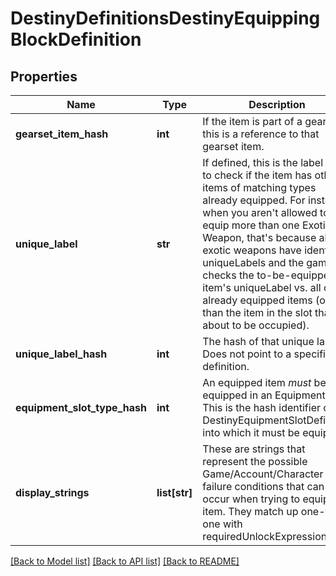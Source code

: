 # DestinyDefinitionsDestinyEquippingBlockDefinition

## Properties
Name | Type | Description | Notes
------------ | ------------- | ------------- | -------------
**gearset_item_hash** | **int** | If the item is part of a gearset, this is a reference to that gearset item. | [optional] 
**unique_label** | **str** | If defined, this is the label used to check if the item has other items of  matching types already equipped.      For instance, when you aren&#39;t allowed to  equip more than one Exotic Weapon, that&#39;s because all exotic weapons have  identical uniqueLabels and the game checks the to-be-equipped item&#39;s uniqueLabel  vs. all other already equipped items (other than the item in the slot that&#39;s  about to be occupied). | [optional] 
**unique_label_hash** | **int** | The hash of that unique label.  Does not point to a specific definition. | [optional] 
**equipment_slot_type_hash** | **int** | An equipped item *must* be equipped in an Equipment Slot.  This is the hash identifier  of the DestinyEquipmentSlotDefinition into which it must be equipped. | [optional] 
**display_strings** | **list[str]** | These are strings that represent the possible Game/Account/Character state failure conditions  that can occur when trying to equip the item.  They match up one-to-one with requiredUnlockExpressions. | [optional] 

[[Back to Model list]](../README.md#documentation-for-models) [[Back to API list]](../README.md#documentation-for-api-endpoints) [[Back to README]](../README.md)


